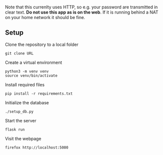 Note that this currenlty uses HTTP, so e.g. your password are transmitted in clear text. **Do not use this app as is on the web**. If it is running behind a NAT on your home network it should be fine.

## Setup

Clone the repository to a local folder

```
git clone URL
```

Create a virtual environment

```
python3 -m venv venv
source venv/bin/activate
```

Install required files

```
pip install -r requirements.txt
```

Initialize the database

```
./setup_db.py
```

Start the server

```
flask run
```

Visit the webpage

```
firefox http://localhost:5000
```
